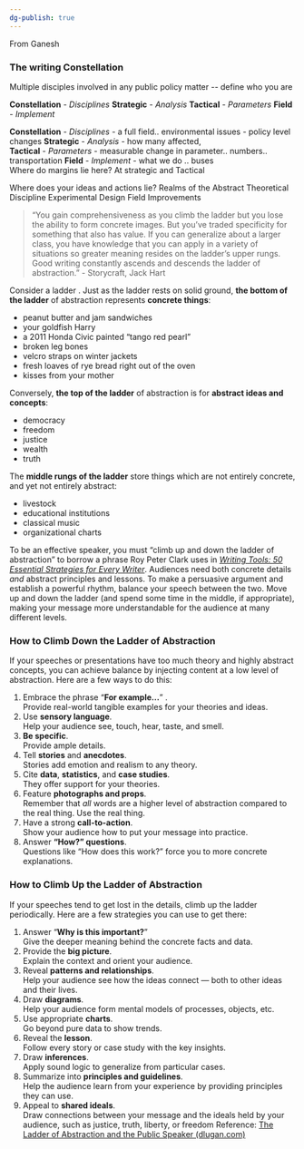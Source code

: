 ```yaml
---
dg-publish: true
---
```

From Ganesh
### The writing Constellation
Multiple disciples involved in any public policy matter -- define who you are 

**Constellation** - *Disciplines*
**Strategic** - *Analysis*
**Tactical** - *Parameters*
**Field** - *Implement*

**Constellation** - *Disciplines*  - a full field.. environmental issues - policy level changes
**Strategic** - *Analysis* - how many affected,  
**Tactical** - *Parameters* - measurable change in parameter.. numbers.. transportation 
**Field** - *Implement* - what we do .. buses  
Where do margins lie here? At strategic and Tactical 

Where does your ideas and actions lie?
Realms of the Abstract
Theoretical Discipline
Experimental Design
Field Improvements

> “You gain comprehensiveness as you climb the ladder but you lose the ability to form concrete images. But you’ve traded specificity for something that also has value. If you can generalize about a larger class, you have knowledge that you can apply in a variety of situations so greater meaning resides on the ladder’s upper rungs. Good writing constantly ascends and descends the ladder of abstraction.” - Storycraft, Jack Hart

Consider a ladder . Just as the ladder rests on solid ground, **the bottom of the ladder** of abstraction represents **concrete things**:

-   peanut butter and jam sandwiches
-   your goldfish Harry
-   a 2011 Honda Civic painted “tango red pearl”
-   broken leg bones
-   velcro straps on winter jackets
-   fresh loaves of rye bread right out of the oven
-   kisses from your mother

Conversely, **the top of the ladder** of abstraction is for **abstract ideas and concepts**:

-   democracy
-   freedom
-   justice
-   wealth
-   truth

The **middle rungs of the ladder** store things which are not entirely concrete, and yet not entirely abstract:

-   livestock
-   educational institutions
-   classical music
-   organizational charts

To be an effective speaker, you must “climb up and down the ladder of abstraction” to borrow a phrase Roy Peter Clark uses in [_Writing Tools: 50 Essential Strategies for Every Writer_](http://www.amazon.com/gp/product/0316014990/ref=as_li_ss_tl?ie=UTF8&camp=1789&creative=390957&creativeASIN=0316014990&linkCode=as2&tag=6mcite-20 "Examine book details"). Audiences need both concrete details _and_ abstract principles and lessons. To make a persuasive argument and establish a powerful rhythm, balance your speech between the two. Move up and down the ladder (and spend some time in the middle, if appropriate), making your message more understandable for the audience at many different levels.

### How to Climb Down the Ladder of Abstraction

If your speeches or presentations have too much theory and highly abstract concepts, you can achieve balance by injecting content at a low level of abstraction. Here are a few ways to do this:

1.  Embrace the phrase “**For example…**” .  
    Provide real-world tangible examples for your theories and ideas.
2.  Use **sensory language**.  
    Help your audience see, touch, hear, taste, and smell.
3.  **Be specific**.  
    Provide ample details.
4.  Tell **stories** and **anecdotes**.  
    Stories add emotion and realism to any theory.
5.  Cite **data**, **statistics**, and **case studies**.  
    They offer support for your theories.
6.  Feature **photographs and props**.  
    Remember that _all_ words are a higher level of abstraction compared to the real thing. Use the real thing.
7.  Have a strong **call-to-action**.  
    Show your audience how to put your message into practice.
8.  Answer **“How?” questions**.  
    Questions like “How does this work?” force you to more concrete explanations.

### How to Climb Up the Ladder of Abstraction

If your speeches tend to get lost in the details, climb up the ladder periodically. Here are a few strategies you can use to get there:

1.  Answer “**Why is this important?**”  
    Give the deeper meaning behind the concrete facts and data.
2.  Provide the **big picture**.  
    Explain the context and orient your audience.
3.  Reveal **patterns and relationships**.  
    Help your audience see how the ideas connect — both to other ideas and their lives.
4.  Draw **diagrams**.  
    Help your audience form mental models of processes, objects, etc.
5.  Use appropriate **charts**.  
    Go beyond pure data to show trends.
6.  Reveal the **lesson**.  
    Follow every story or case study with the key insights.
7.  Draw **inferences**.  
    Apply sound logic to generalize from particular cases.
8.  Summarize into **principles and guidelines**.  
    Help the audience learn from your experience by providing principles they can use.
9.  Appeal to **shared ideals**.  
    Draw connections between your message and the ideals held by your audience, such as justice, truth, liberty, or freedom
Reference: [The Ladder of Abstraction and the Public Speaker (dlugan.com)](http://sixminutes.dlugan.com/ladder-abstraction/) 